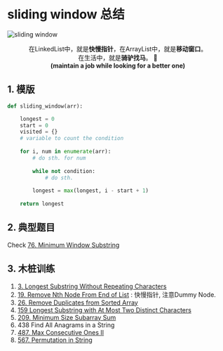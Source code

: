 # sliding window 总结

![sliding window](https://i.imgur.com/pWFuBCj.png)

<center>在LinkedList中，就是<b>快慢指针</b>，在ArrayList中，就是<b>移动窗口</b>。</center>
	
<center>  在生活中，就是<b>骑驴找马</b>。 🦄  </center>
<center> <b> (maintain a job while looking for a better one)
  </b> </center>

## 1. 模版 
``` python 
def sliding_window(arr):

	longest = 0
	start = 0
	visited = {}
	# variable to count the condition 
	
	for i, num in enumerate(arr):
		# do sth. for num
	
		while not condition:
			# do sth. 
		  
		longest = max(longest, i - start + 1)
		
	return longest 
```

## 2. 典型题目

Check [76. Minimum Window Substring](https://willwang-x.github.io/2018/03/fast-and-slow)



## 3. 木桩训练

1. [3. Longest Substring Without Repeating Characters](https://leetcode.com/problems/longest-substring-without-repeating-characters/description/)	
1. [19. Remove Nth Node From End of List](https://leetcode.com/problems/remove-nth-node-from-end-of-list/description/) : 快慢指针, 注意Dummy Node.
1. [26. Remove Duplicates from Sorted Array](https://leetcode.com/problems/remove-duplicates-from-sorted-array/description/)
1. [159 Longest Substring with At Most Two Distinct Characters](https://leetcode.com/problems/longest-substring-with-at-most-two-distinct-characters/description/)
1. [209. Minimum Size Subarray Sum](https://leetcode.com/problems/minimum-size-subarray-sum/description/)
1. 438 Find All Anagrams in a String
1. [487. Max Consecutive Ones II](https://leetcode.com/problems/max-consecutive-ones-ii/description/)
1. [567. Permutation in String](https://leetcode.com/problems/permutation-in-string/description/)